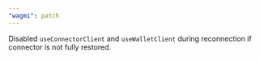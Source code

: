 ```yaml
---
"wagmi": patch
---
```


Disabled `useConnectorClient` and `useWalletClient` during reconnection if connector is not fully restored.
